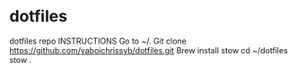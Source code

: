 # dotfiles
dotfiles repo
INSTRUCTIONS
Go to ~/.
Git clone https://github.com/yaboichrissyb/dotfiles.git
Brew install stow
cd ~/dotfiles
stow .
